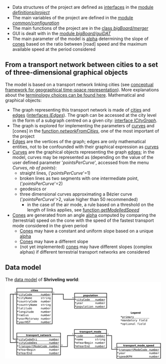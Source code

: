 * Data structures of the project are defined as [interfaces](https://www.typescriptlang.org/docs/handbook/interfaces.html) in the [module _definitions/project_](/modules/_definitions_project_.html)
* The main variables of the project are defined in the [module _common/configuration_](/modules/_common_configuration_.html)
* The main functions of the project are in the [class _bigBoard/merger_](/classes/_bigboard_merger_.merger.html)
* GUI is dealt with in the [module _bigBoard/guiDAT_](/modules/_bigboard_guidat_.html)
* The main parameter of the model is [alpha](/interfaces/_definitions_project_.icomplexalphaitem.html#conealpha) determining the slope of [cones](/interfaces/_definitions_project_.icomplexalphacone.html) based on the ratio between [road] speed and the maximum available speed at the period considered

## From a transport network between cities to a set of three-dimensional graphical objects
The model is based on a transport network linking cities (see [conceptual framework for geographical time-space representation](https://timespace.hypotheses.org/184)). More explanations about the [terminology choices can be found here](https://timespace.hypotheses.org/177).
Mathematical and graphical objects:
* The graph representing this transport network is made of [cities](/interfaces/_definitions_project_.icity.html) and [edges](/interfaces/_definitions_project_.iedge.html) ([interfaces _IEdges_](/interfaces/_definitions_project_.iedge.html)). The graph can be accessed at the city level in the form of a subgraph centred on a given city: [interface _ICityGraph_](/interfaces/_definitions_project_.icitygraph.html).
* The graph is explored for implementing the parameters of [curves](/interfaces/_definitions_project_.ilookupcurvesfromcity.html) and [cones] in the [function _networkFromCities_](/modules/_bigboard_merger_.html#networkfromcities), one of the most important of the project
* [Edges](/interfaces/_definitions_project_.iedge.html) are the vertices of the graph; edges are only mathematical entities, not to be confounded with their graphical expression as [curves](/interfaces/_definitions_project_.ilookupcurvesfromcity.html)
* [Curves](/interfaces/_definitions_project_.ilookupcurvesfromcity.html) are the graphical objects representing the graph [edges](/interfaces/_definitions_project_.iedge.html); in the model, curves may be represented as (depending on the value of the user defined parameter '_pointsPerCurve_', accessed from the menu _Curves_, _nb of points_):
  * straight lines, ('_pointsPerCurve_'=1)
  * broken lines as two segments with one intermediate point, ('_pointsPerCurve_'=2)
  * geodesics or
  * three dimensional curves approximating a Bézier curve ('_pointsPerCurve_'>2, value higher than 50 recommended)
     * in the case of the air mode, a rule based on a threshold on the length of links applies, see [function _getModelledSpeed_](/modules/_bigboard_merger_.html#getmodelledspeed)
* [Cones](/interfaces/_definitions_project_.icomplexalphacone.html) are generated from an angle [alpha](/interfaces/_definitions_project_.icomplexalphaitem.html#conealpha) computed by comparing the (terrestrial) speed on the cone with the speed of the fastest transport mode considered in the given period
  * [Cones](/interfaces/_definitions_project_.icomplexalphacone.html) may have a constant and uniform slope based on a unique [alpha](/interfaces/_definitions_project_.icomplexalphaitem.html#conealpha)
  * [Cones](/interfaces/_definitions_project_.icomplexalphacone.html) may have a different slope
  * (not yet  implemented) [cones](/interfaces/_definitions_project_.icomplexalphacone.html) may have different slopes (complex alphas) if different terrestrial transport networks are considered

## Data model
The [data model](https://timespace.hypotheses.org/91) of __Shriveling world__:
![data model](assets/data_model_v10.svg)